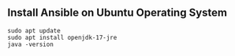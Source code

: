 ## Install Ansible on Ubuntu Operating System
```
sudo apt update
sudo apt install openjdk-17-jre
java -version
```
